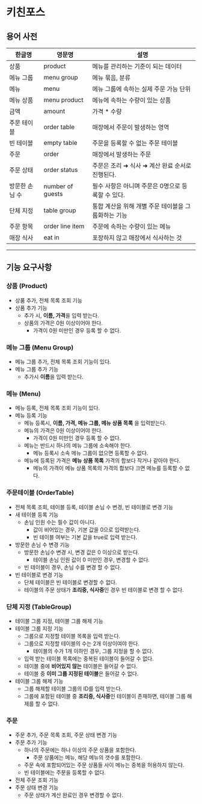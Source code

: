 # 키친포스
## 용어 사전

| 한글명 | 영문명 | 설명 |
| --- | --- | --- |
| 상품 | product | 메뉴를 관리하는 기준이 되는 데이터 |
| 메뉴 그룹 | menu group | 메뉴 묶음, 분류 |
| 메뉴 | menu | 메뉴 그룹에 속하는 실제 주문 가능 단위 |
| 메뉴 상품 | menu product | 메뉴에 속하는 수량이 있는 상품 |
| 금액 | amount | 가격 * 수량 |
| 주문 테이블 | order table | 매장에서 주문이 발생하는 영역 |
| 빈 테이블 | empty table | 주문을 등록할 수 없는 주문 테이블 |
| 주문 | order | 매장에서 발생하는 주문 |
| 주문 상태 | order status | 주문은 조리 ➜ 식사 ➜ 계산 완료 순서로 진행된다. |
| 방문한 손님 수 | number of guests | 필수 사항은 아니며 주문은 0명으로 등록할 수 있다. |
| 단체 지정 | table group | 통합 계산을 위해 개별 주문 테이블을 그룹화하는 기능 |
| 주문 항목 | order line item | 주문에 속하는 수량이 있는 메뉴 |
| 매장 식사 | eat in | 포장하지 않고 매장에서 식사하는 것 |
---

## 기능 요구사항 
### 상품 (Product)
- 상품 추가, 전체 목록 조회 기능
- 상품 추가 기능
  - 추가 시, **이름, 가격**을 입력 받는다.
  - 상품의 가격은 0원 이상이어야 한다. 
    - 가격이 0원 미만인 경우 등록 할 수 없다.

### 메뉴 그룹 (Menu Group)
- 메뉴 그룹 추가, 전체 목록 조회 기능이 있다.
- 메뉴 그룹 추가 기능
  - 추가시 **이름**을 입력 받는다.

### 메뉴 (Menu)
- 메뉴 등록, 전체 목록 조회 기능이 있다.
- 메뉴 등록 기능
  - 메뉴 등록시, **이름, 가격, 메뉴 그룹, 메뉴 상품 목록** 을 입력받는다.
  - 메뉴의 가격은 0원 이상이어야 한다.
    - 가격이 0원 미만인 경우 등록 할 수 없다.
  - 메뉴는 반드시 하나의 메뉴 그룹에 소속해야 한다.
    - 메뉴 등록시 소속 메뉴 그룹이 없으면 등록할 수 없다.
  - 메뉴에 등록된 가격은 **메뉴 상품 목록** 가격의 합보다 작거나 같아야 한다. 
    - 메뉴의 가격이 메뉴 상품 목록의 가격의 합보다 크면 메뉴를 등록할 수 없다. 

### 주문테이블 (OrderTable)
- 전체 목록 조회, 테이블 등록, 테이블 손님 수 변경, 빈 테이블로 변경 기능
- 새 테이블 등록 기능
  - 손님 인원 수는 필수 값이 아니다. 
    - 값이 비어있는 경우, 기본 값을 0으로 입력받는다.
    - 빈 테이블 여부는 기본 값을 true로 입력 받는다.
- 방문한 손님 수 변경 기능
  - 방문한 손님수 변경 시, 변경 값은 0 이상으로 받는다.
    - 테이블 손님 인원 값이 0 미만인 경우, 변경할 수 없다.
  - 빈 테이블이 경우, 손님 수를 변경 할 수 없다. 
- 빈 테이블로 변경 기능
  - 단체 테이블은 빈 테이블로 변경할 수 없다. 
  - 테이블의 주문 상태가 **조리중, 식사중**인 경우 빈 테이블로 변경 할 수 없다.

### 단체 지정 (TableGroup)
- 테이블 그룹 지정, 테이블 그룹 해제 기능 
- 테이블 그룹 지정 기능 
  - 그룹으로 지정할 테이블 목록을 입력 받는다.
  - 그룹으로 지정할 테이블의 수는 2개 이상이여야 한다. 
    - 테이블의 수가 1개 이하인 경우, 그룹 지정을 할 수 없다. 
  - 입력 받는 테이블 목록에는 중복된 테이블이 들어갈 수 없다.
  - 테이블 중에 **비어있지 않는** 테이블은 들어갈 수 없다. 
  - 테이블 중 **이미 그룹 지정된 테이블**은 들어갈 수 없다. 
- 테이블 그룹 해제 기능
  - 그룹 해제할 테이블 그룹의 ID를 입력 받는다.
  - 그룹에 포함된 테이블 중 **조리중, 식사중**인 테이블이 존재하면, 테이블 그룹 해제를 할 수 없다.
  
### 주문
 - 주문 추가, 주문 목록 조회, 주문 상태 변경 기능
 - 주문 추가 기능
    - 하나의 주문에는 하나 이상의 주문 상품을 포함한다.
        - 주문 상품에는 메뉴, 해당 메뉴의 갯수를 포함한다.
    - 주문 속에 포함되어있는 주문 상품들 사이 메뉴는 중복을 허용하지 않는다.
    - 빈 테이블에는 주문을 등록할 수 없다.
 - 전체 주문 조회 기능
 - 주문 상태 변경 기능
    - 주문 상태가 계산 완료인 경우 변경할 수 없다.